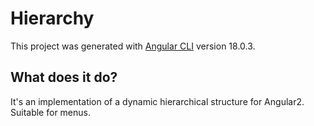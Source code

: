 # Hierarchy

This project was generated with [Angular CLI](https://github.com/angular/angular-cli) version 18.0.3.

## What does it do?

It's an implementation of a dynamic hierarchical structure for Angular2. Suitable for menus.

